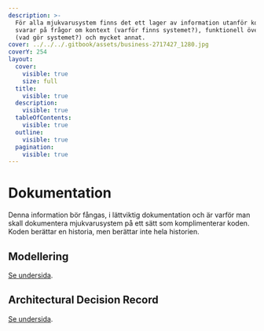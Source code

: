 ```yaml
---
description: >-
  För alla mjukvarusystem finns det ett lager av information utanför koden som
  svarar på frågor om kontext (varför finns systemet?), funktionell översikt
  (vad gör systemet?) och mycket annat.
cover: ../../../.gitbook/assets/business-2717427_1280.jpg
coverY: 254
layout:
  cover:
    visible: true
    size: full
  title:
    visible: true
  description:
    visible: true
  tableOfContents:
    visible: true
  outline:
    visible: true
  pagination:
    visible: true
---
```


# Dokumentation

Denna information bör fångas, i lättviktig dokumentation och är varför man skall dokumentera mjukvarusystem på ett sätt som komplimenterar koden. Koden berättar en historia, men berättar inte hela historien.

## Modellering

[Se undersida](./#modellering).

## Architectural Decision Record

[Se undersida](./#architectural-decision-record).
